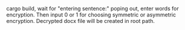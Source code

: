 cargo build, wait for "entering sentence:" poping out, enter words for encryption. 
Then input 0 or 1 for choosing symmetric or asymmetric encryption. Decrypted docx file will be created in root path. 
